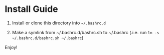 Install Guide
=============

1. Install or clone this directory into `~/.bashrc.d`

2. Make a symlink from ~/.bashrc.d/bashrc.sh to ~/.bashrc (.i.e. run `ln -s ~/.bashrc.d/bashrc.sh ~/.bashrc`)

Enjoy!
